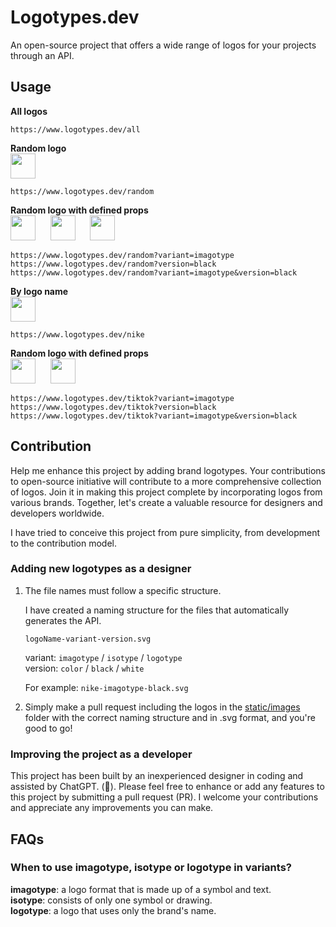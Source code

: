 # Logotypes.dev

An open-source project that offers a wide range of logos for your projects through an API.

## Usage

**All logos**

```
https://www.logotypes.dev/all
```

**Random logo**  
<img src="https://logotypes.dev/random" width="40" />

```
https://www.logotypes.dev/random
```

**Random logo with defined props**  
<img src="https://logotypes.dev/random?variant=isotype" width="40" />&nbsp;&nbsp;&nbsp;&nbsp;&nbsp;
<img src="https://logotypes.dev/random?version=black" width="40" />&nbsp;&nbsp;&nbsp;&nbsp;&nbsp;
<img src="https://logotypes.dev/random?variant=isotype&version=black" width="40" />

```
https://www.logotypes.dev/random?variant=imagotype
https://www.logotypes.dev/random?version=black
https://www.logotypes.dev/random?variant=imagotype&version=black
```

**By logo name**  
<img src="https://logotypes.dev/nike" width="40" />

```
https://www.logotypes.dev/nike
```

**Random logo with defined props**  
<img src="https://logotypes.dev/tiktok?variant=isotype" width="40" />&nbsp;&nbsp;&nbsp;&nbsp;&nbsp;
<img src="https://logotypes.dev/tiktok?variant=imagotype" width="40" />

```
https://www.logotypes.dev/tiktok?variant=imagotype
https://www.logotypes.dev/tiktok?version=black
https://www.logotypes.dev/tiktok?variant=imagotype&version=black
```

## Contribution

Help me enhance this project by adding brand logotypes. Your contributions to open-source initiative will contribute to a more comprehensive collection of logos. Join it in making this project complete by incorporating logos from various brands. Together, let's create a valuable resource for designers and developers worldwide.

I have tried to conceive this project from pure simplicity, from development to the contribution model.

### Adding new logotypes as a designer

1. The file names must follow a specific structure.

   I have created a naming structure for the files that automatically generates the API.

   `logoName-variant-version.svg`

   variant: `imagotype` / `isotype` / `logotype`  
   version: `color` / `black` / `white`

   For example: `nike-imagotype-black.svg`

2. Simply make a pull request including the logos in the [static/images](static/images) folder with the correct naming structure and in .svg format, and you're good to go!

### Improving the project as a developer

This project has been built by an inexperienced designer in coding and assisted by ChatGPT. (😬). Please feel free to enhance or add any features to this project by submitting a pull request (PR). I welcome your contributions and appreciate any improvements you can make.

## FAQs

### When to use imagotype, isotype or logotype in variants?

**imagotype**: a logo format that is made up of a symbol and text.  
**isotype**: consists of only one symbol or drawing.  
**logotype**: a logo that uses only the brand's name.
